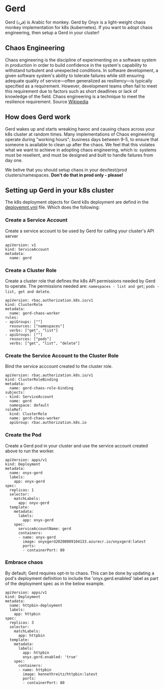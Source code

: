 # Gerd
Gerd (قرد) is Arabic for monkey. Gerd by Onyx is a light-weight chaos monkey implementation for k8s (kubernetes). If you want to adopt chaos engineering, then setup a Gerd in your cluster!

## Chaos Engineering
Chaos engineering is the discipline of experimenting on a software system in production in order to build confidence in the system's capability to withstand turbulent and unexpected conditions. In software development, a given software system's ability to tolerate failures while still ensuring adequate quality of service—often generalized as resiliency—is typically specified as a requirement. However, development teams often fail to meet this requirement due to factors such as short deadlines or lack of knowledge of the field. Chaos engineering is a technique to meet the resilience requirement.
Source [Wikipedia](https://en.wikipedia.org/wiki/Chaos_engineering)

## How does Gerd work
 Gerd wakes up and starts wreaking havoc and causing chaos across your k8s cluster at random times. Many implementations of Chaos engineering operate during "working hours"; business days between 9-5, to ensure that someone is available to clean up after the chaos. We feel that this violates what we want to achieve in adopting chaos engineering, which is: systems must be reselient, and must be designed and built to handle failures from day one.
 
 We belive that you should setup chaos in your dev/test/prod clusters/namespaces. **Don't do that in prod only - please!**

## Setting up Gerd in your k8s cluster
The k8s deployment objects for Gerd k8s deployment are defind in the [deployemnt.yml](deployemnt.yml) file. Which does the following:

### Create a Service Account
Create a service account to be used by Gerd for calling your cluster's API server
```
apiVersion: v1
kind: ServiceAccount
metadata:
  name: gerd
```
### Create a Cluster Role
Create a cluster role that defines the k8s API permissions needed by Gerd to operate. The permissions needed are: `namespaces - list and get`; `pods - list, get and delete`.
```
apiVersion: rbac.authorization.k8s.io/v1
kind: ClusterRole
metadata:
  name: gerd-chaos-worker
rules:
- apiGroups: [""]
  resources: ["namespaces"]
  verbs: ["get", "list"]
- apiGroups: [""]
  resources: ["pods"]
  verbs: ["get", "list", "delete"]
```
### Create the Service Account to the Cluster Role
Bind the service acccount created to the cluster role.
```
apiVersion: rbac.authorization.k8s.io/v1
kind: ClusterRoleBinding
metadata:
  name: gerd-chaos-role-binding
subjects:
- kind: ServiceAccount
  name: gerd
  namespace: default
roleRef:
  kind: ClusterRole
  name: gerd-chaos-worker
  apiGroup: rbac.authorization.k8s.io
```
### Create the Pod
Create a Gerd pod in your cluster and use the service account created above to run the worker.
```
apiVersion: apps/v1
kind: Deployment
metadata:
  name: onyx-gerd
  labels:
    app: onyx-gerd
spec:
  replicas: 1
  selector:
    matchLabels:
      app: onyx-gerd
  template:
    metadata:
      labels:
        app: onyx-gerd
    spec:
      serviceAccountName: gerd
      containers:
      - name: onyx-gerd
        image: onyxgerd20200809104133.azurecr.io/onyxgerd:latest
        ports:
        - containerPort: 80
```
### Embrace chaos
By default; Gerd requires opt-in to chaos. This can be done by updating a pod's deployment definition to include the 'onyx.gerd.enabled' label as part of the deployment spec as in the below example.
```
apiVersion: apps/v1
kind: Deployment
metadata:
  name: httpbin-deployment
  labels:
    app: httpbin
spec:
  replicas: 3
  selector:
    matchLabels:
      app: httpbin
  template:
    metadata:
      labels:
        app: httpbin
        onyx.gerd.enabled: 'true'
    spec:
      containers:
      - name: httpbin
        image: kennethreitz/httpbin:latest
        ports:
        - containerPort: 80
```
